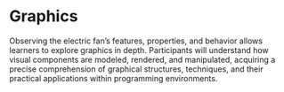# Graphics
Observing the electric fan’s features, properties, and behavior allows learners to explore graphics in depth. Participants will understand how visual components are modeled, rendered, and manipulated, acquiring a precise comprehension of graphical structures, techniques, and their practical applications within programming environments.
